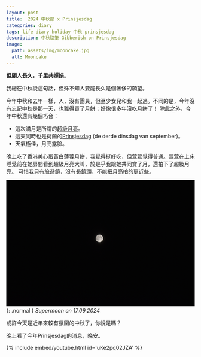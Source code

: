 ```yaml
---
layout: post
title:  2024 中秋節 x Prinsjesdag
categories: diary
tags: life diary holiday 中秋 prinsjesdag
description: 中秋隨筆 Gibberish on Prinsjesdag
image:
  path: assets/img/mooncake.jpg
  alt: Mooncake
---
```


**但願人長久，千里共嬋娟**。

我總在中秋說這句話，但殊不知人要能長久是個奢侈的願望。

今年中秋和去年一樣，人，沒有團員，但至少女兒和我一起過。不同的是，今年沒有忘記中秋是那一天，也難得買了月餅；好像很多年沒吃月餅了！
除此之外，今年中秋還有幾個巧合：

- 這次滿月是所謂的[超級月亮][supermoon]。
- 這天同時也是荷蘭的[Prinsjesdag][prinsjesdag] (de derde dinsdag van september)。
- 天氣極佳，月亮露臉。

晚上吃了香港美心蛋黃白蓮蓉月餅，我覺得挺好吃，但萱萱覺得普通。萱萱在上床睡覺前在她房間看到超級月亮大叫，於是乎我跟她共同賞了月，還拍下了超級月亮。
可惜我只有旅遊鏡，沒有長鏡頭，不能把月亮拍的更近些。

![prinsjesdag supermoon 2024](assets/img/moon.JPG){: .normal }
_Supermoon on 17.09.2024_

或許今天是近年來較有氛圍的中秋了，你說是嗎？

晚上看了今年Prinsjesdag的消息，晚安。

{% include embed/youtube.html id='uKe2pq02JZA' %}

[supermoon]: https://zh.wikipedia.org/wiki/%E8%B6%85%E7%B4%9A%E6%9C%88%E4%BA%AE
[prinsjesdag]: https://nl.wikipedia.org/wiki/Prinsjesdag